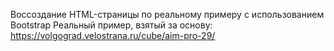Воссоздание HTML-страницы по реальному примеру с использованием Bootstrap
Реальный пример, взятый за основу: https://volgograd.velostrana.ru/cube/aim-pro-29/
